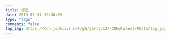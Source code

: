 ```yaml
---
title: 标签
date: 2019-05-31 19:30:09
type: "tags"
comments: false
top_img: https://cdn.jsdelivr.net/gh/jerryc127/CDN@latest/Photo/tag.jpg
---
```

